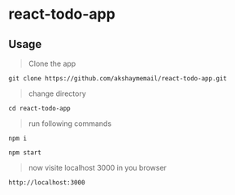 # react-todo-app

## Usage

> Clone the app 
```
git clone https://github.com/akshaymemail/react-todo-app.git

```

> change directory
```
cd react-todo-app

```

> run following commands
```
npm i

npm start

```

> now visite localhost 3000 in you browser
```
http://localhost:3000

```
